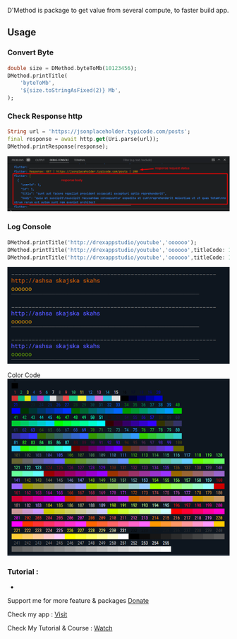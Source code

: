 D'Method is package to get value from several compute, to faster build app.

## Usage

### Convert Byte

```dart
double size = DMethod.byteToMb(10123456);
DMethod.printTitle(
    'byteToMb',
    '${size.toStringAsFixed(2)} Mb',
);
```

### Check Response http

```dart
String url = 'https://jsonplaceholder.typicode.com/posts';
final response = await http.get(Uri.parse(url));
DMethod.printResponse(response);
```

<img src="https://github.com/indratrisnar/d_method/raw/master/pic/dmethod_print_response.png" alt="dmethod_printtitle" width="650">

### Log Console

```dart
DMethod.printTitle('http://drexappstudio/youtube','oooooo');
DMethod.printTitle('http://drexappstudio/youtube','oooooo',titleCode: 105);
DMethod.printTitle('http://drexappstudio/youtube','oooooo',titleCode: 105,bodyCode: 106);
```

<img src="https://github.com/indratrisnar/d_method/raw/master/pic/dmethod_print_title.png" alt="dmethod_printtitle" width="540">

Color Code\
<img src="https://github.com/indratrisnar/d_method/raw/master/pic/dmethod_print_title_color_code.png" alt="dmethod_printtitle_color_code" height="400">

### Tutorial :

-

Support me for more feature & packages
[Donate](https://www.paypal.com/paypalme/indratrisnar)

Check my app : [Visit](https://indratrisnar.github.io/projects.html)

Check My Tutorial & Course : [Watch](https://www.youtube.com/channel/UC0d_xINEvCtlDCpWfBpnYpA)
